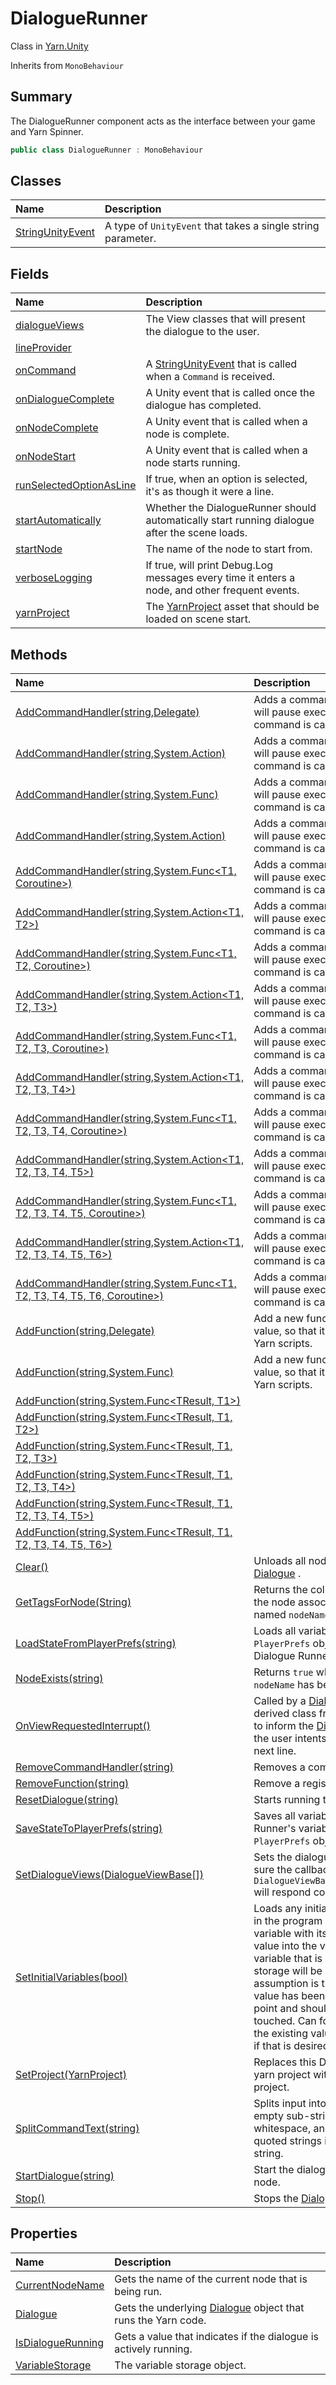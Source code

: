 # DialogueRunner

Class in [Yarn.Unity](api/csharp/yarn.unity.md)

Inherits from `MonoBehaviour`

## Summary


The DialogueRunner component acts as the interface between your game and
Yarn Spinner.


```csharp
public class DialogueRunner : MonoBehaviour
```

## Classes

|Name|Description|
|:---|:---|
|[StringUnityEvent](api/csharp/yarn.unity.dialoguerunner.stringunityevent.md)|A type of  <code>UnityEvent</code>  that takes a single string parameter.|

## Fields

|Name|Description|
|:---|:---|
|[dialogueViews](api/csharp/yarn.unity.dialoguerunner.dialogueviews.md)|The View classes that will present the dialogue to the user.|
|[lineProvider](api/csharp/yarn.unity.dialoguerunner.lineprovider.md)||
|[onCommand](api/csharp/yarn.unity.dialoguerunner.oncommand.md)|A  <a href="yarn.unity.dialoguerunner.stringunityevent.md">StringUnityEvent</a>  that is called when a  <code>Command</code>  is received.|
|[onDialogueComplete](api/csharp/yarn.unity.dialoguerunner.ondialoguecomplete.md)|A Unity event that is called once the dialogue has completed.|
|[onNodeComplete](api/csharp/yarn.unity.dialoguerunner.onnodecomplete.md)|A Unity event that is called when a node is complete.|
|[onNodeStart](api/csharp/yarn.unity.dialoguerunner.onnodestart.md)|A Unity event that is called when a node starts running.|
|[runSelectedOptionAsLine](api/csharp/yarn.unity.dialoguerunner.runselectedoptionasline.md)|If true, when an option is selected, it's as though it were a line.|
|[startAutomatically](api/csharp/yarn.unity.dialoguerunner.startautomatically.md)|Whether the DialogueRunner should automatically start running dialogue after the scene loads.|
|[startNode](api/csharp/yarn.unity.dialoguerunner.startnode.md)|The name of the node to start from.|
|[verboseLogging](api/csharp/yarn.unity.dialoguerunner.verboselogging.md)|If true, will print Debug.Log messages every time it enters a node, and other frequent events.|
|[yarnProject](api/csharp/yarn.unity.dialoguerunner.yarnproject.md)|The  <a href="yarn.unity.yarnproject.md">YarnProject</a>  asset that should be loaded on scene start.|

## Methods

|Name|Description|
|:---|:---|
|[AddCommandHandler(string,Delegate)](api/csharp/yarn.unity.dialoguerunner.addcommandhandler-1.md)|Adds a command handler. Dialogue will pause execution after the command is called.|
|[AddCommandHandler(string,System.Action)](api/csharp/yarn.unity.dialoguerunner.addcommandhandler-9.md)|Adds a command handler. Dialogue will pause execution after the command is called.|
|[AddCommandHandler(string,System.Func<Coroutine>)](api/csharp/yarn.unity.dialoguerunner.addcommandhandler-2.md)|Adds a command handler. Dialogue will pause execution after the command is called.|
|[AddCommandHandler(string,System.Action<T1>)](api/csharp/yarn.unity.dialoguerunner.addcommandhandler-10.md)|Adds a command handler. Dialogue will pause execution after the command is called.|
|[AddCommandHandler(string,System.Func<T1, Coroutine>)](api/csharp/yarn.unity.dialoguerunner.addcommandhandler-3.md)|Adds a command handler. Dialogue will pause execution after the command is called.|
|[AddCommandHandler(string,System.Action<T1, T2>)](api/csharp/yarn.unity.dialoguerunner.addcommandhandler-11.md)|Adds a command handler. Dialogue will pause execution after the command is called.|
|[AddCommandHandler(string,System.Func<T1, T2, Coroutine>)](api/csharp/yarn.unity.dialoguerunner.addcommandhandler-4.md)|Adds a command handler. Dialogue will pause execution after the command is called.|
|[AddCommandHandler(string,System.Action<T1, T2, T3>)](api/csharp/yarn.unity.dialoguerunner.addcommandhandler-12.md)|Adds a command handler. Dialogue will pause execution after the command is called.|
|[AddCommandHandler(string,System.Func<T1, T2, T3, Coroutine>)](api/csharp/yarn.unity.dialoguerunner.addcommandhandler-5.md)|Adds a command handler. Dialogue will pause execution after the command is called.|
|[AddCommandHandler(string,System.Action<T1, T2, T3, T4>)](api/csharp/yarn.unity.dialoguerunner.addcommandhandler-13.md)|Adds a command handler. Dialogue will pause execution after the command is called.|
|[AddCommandHandler(string,System.Func<T1, T2, T3, T4, Coroutine>)](api/csharp/yarn.unity.dialoguerunner.addcommandhandler-6.md)|Adds a command handler. Dialogue will pause execution after the command is called.|
|[AddCommandHandler(string,System.Action<T1, T2, T3, T4, T5>)](api/csharp/yarn.unity.dialoguerunner.addcommandhandler-14.md)|Adds a command handler. Dialogue will pause execution after the command is called.|
|[AddCommandHandler(string,System.Func<T1, T2, T3, T4, T5, Coroutine>)](api/csharp/yarn.unity.dialoguerunner.addcommandhandler-7.md)|Adds a command handler. Dialogue will pause execution after the command is called.|
|[AddCommandHandler(string,System.Action<T1, T2, T3, T4, T5, T6>)](api/csharp/yarn.unity.dialoguerunner.addcommandhandler-15.md)|Adds a command handler. Dialogue will pause execution after the command is called.|
|[AddCommandHandler(string,System.Func<T1, T2, T3, T4, T5, T6, Coroutine>)](api/csharp/yarn.unity.dialoguerunner.addcommandhandler-8.md)|Adds a command handler. Dialogue will pause execution after the command is called.|
|[AddFunction(string,Delegate)](api/csharp/yarn.unity.dialoguerunner.addfunction-1.md)|Add a new function that returns a value, so that it can be called from Yarn scripts.|
|[AddFunction(string,System.Func<TResult>)](api/csharp/yarn.unity.dialoguerunner.addfunction-2.md)|Add a new function that returns a value, so that it can be called from Yarn scripts.|
|[AddFunction(string,System.Func<TResult, T1>)](api/csharp/yarn.unity.dialoguerunner.addfunction-3.md)||
|[AddFunction(string,System.Func<TResult, T1, T2>)](api/csharp/yarn.unity.dialoguerunner.addfunction-4.md)||
|[AddFunction(string,System.Func<TResult, T1, T2, T3>)](api/csharp/yarn.unity.dialoguerunner.addfunction-5.md)||
|[AddFunction(string,System.Func<TResult, T1, T2, T3, T4>)](api/csharp/yarn.unity.dialoguerunner.addfunction-6.md)||
|[AddFunction(string,System.Func<TResult, T1, T2, T3, T4, T5>)](api/csharp/yarn.unity.dialoguerunner.addfunction-7.md)||
|[AddFunction(string,System.Func<TResult, T1, T2, T3, T4, T5, T6>)](api/csharp/yarn.unity.dialoguerunner.addfunction-8.md)||
|[Clear()](api/csharp/yarn.unity.dialoguerunner.clear.md)|Unloads all nodes from the  <a href="yarn.unity.dialoguerunner.dialogue.md">Dialogue</a> .|
|[GetTagsForNode(String)](api/csharp/yarn.unity.dialoguerunner.gettagsfornode.md)|Returns the collection of tags that the node associated with the node named `nodeName`.|
|[LoadStateFromPlayerPrefs(string)](api/csharp/yarn.unity.dialoguerunner.loadstatefromplayerprefs.md)|Loads all variables from the  <code>PlayerPrefs</code>  object into the Dialogue Runner's variable storage.|
|[NodeExists(string)](api/csharp/yarn.unity.dialoguerunner.nodeexists.md)|Returns `true` when a node named `nodeName` has been loaded.|
|[OnViewRequestedInterrupt()](api/csharp/yarn.unity.dialoguerunner.onviewrequestedinterrupt.md)|Called by a  <a href="yarn.unity.dialogueviewbase.md">DialogueViewBase</a>  derived class from <a href="yarn.unity.dialoguerunner.dialogueviews.md">dialogueViews</a>  to inform the  <a href="yarn.unity.dialoguerunner.md">DialogueRunner</a>  that the user intents to proceed to the next line.|
|[RemoveCommandHandler(string)](api/csharp/yarn.unity.dialoguerunner.removecommandhandler.md)|Removes a command handler.|
|[RemoveFunction(string)](api/csharp/yarn.unity.dialoguerunner.removefunction.md)|Remove a registered function.|
|[ResetDialogue(string)](api/csharp/yarn.unity.dialoguerunner.resetdialogue.md)|Starts running the dialogue again.|
|[SaveStateToPlayerPrefs(string)](api/csharp/yarn.unity.dialoguerunner.savestatetoplayerprefs.md)|Saves all variables in the Dialogue Runner's variable storage into the  <code>PlayerPrefs</code>  object.|
|[SetDialogueViews(DialogueViewBase[])](api/csharp/yarn.unity.dialoguerunner.setdialogueviews.md)|Sets the dialogue views and makes sure the callback  <code>DialogueViewBase.MarkLineComplete</code>  will respond correctly.|
|[SetInitialVariables(bool)](api/csharp/yarn.unity.dialoguerunner.setinitialvariables.md)|Loads any initial variables declared in the program and loads that variable with its default declaration value into the variable storage. Any variable that is already in the storage will be skipped, the assumption is that this means the value has been overridden at some point and shouldn't be otherwise touched. Can force an override of the existing values with the default if that is desired.|
|[SetProject(YarnProject)](api/csharp/yarn.unity.dialoguerunner.setproject.md)|Replaces this DialogueRunner's yarn project with the provided project.|
|[SplitCommandText(string)](api/csharp/yarn.unity.dialoguerunner.splitcommandtext.md)|Splits input into a number of non-empty sub-strings, separated by whitespace, and grouping double-quoted strings into a single sub-string.|
|[StartDialogue(string)](api/csharp/yarn.unity.dialoguerunner.startdialogue.md)|Start the dialogue from a specific node.|
|[Stop()](api/csharp/yarn.unity.dialoguerunner.stop.md)|Stops the  <a href="yarn.unity.dialoguerunner.dialogue.md">Dialogue</a> .|

## Properties

|Name|Description|
|:---|:---|
|[CurrentNodeName](api/csharp/yarn.unity.dialoguerunner.currentnodename.md)|Gets the name of the current node that is being run.|
|[Dialogue](api/csharp/yarn.unity.dialoguerunner.dialogue.md)|Gets the underlying  <a href="yarn.unity.dialoguerunner.dialogue.md">Dialogue</a>  object that runs the Yarn code.|
|[IsDialogueRunning](api/csharp/yarn.unity.dialoguerunner.isdialoguerunning.md)|Gets a value that indicates if the dialogue is actively running.|
|[VariableStorage](api/csharp/yarn.unity.dialoguerunner.variablestorage.md)|The variable storage object.|

